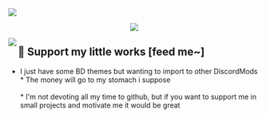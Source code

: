 <img src="https://user-images.githubusercontent.com/79029257/185763262-2fc8bf77-b9d1-425f-8f88-27c4d7335edb.png"/>

<p align="center">
  <a href="https://ko-fi.com/P5P5EI7GP"><img src="https://ko-fi.com/img/githubbutton_sm.svg">
</p>

<a href="https://discord.com/users/403725623161257984"><img align="left" src="https://lanyard.cnrad.dev/api/403725623161257984"/></a>

## 📍 Support my little works [feed me~]

* I just have some BD themes but wanting to import to other DiscordMods <br/> * The money will go to my stomach i suppose <br/><br/> * I'm not devoting all my time to github, but if you want to support me in small projects and motivate me it would be great
